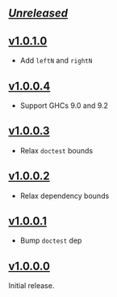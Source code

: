 ## [_Unreleased_](https://github.com/freckle/nonempty-zipper/compare/v1.0.1.0...main)

## [v1.0.1.0](https://github.com/freckle/nonempty-zipper/compare/v1.0.0.4...v1.0.1.0)

- Add `leftN` and `rightN`

## [v1.0.0.4](https://github.com/freckle/nonempty-zipper/compare/v1.0.0.3...v1.0.0.4)

- Support GHCs 9.0 and 9.2

## [v1.0.0.3](https://github.com/freckle/nonempty-zipper/compare/v1.0.0.2...v1.0.0.3)

- Relax `doctest` bounds

## [v1.0.0.2](https://github.com/freckle/nonempty-zipper/compare/v1.0.0.1...v1.0.0.2)

- Relax dependency bounds

## [v1.0.0.1](https://github.com/freckle/nonempty-zipper/compare/v1.0.0.0...v1.0.0.1)

- Bump `doctest` dep

## [v1.0.0.0](https://github.com/freckle/nonempty-zipper/tree/v1.0.0.0)

Initial release.
